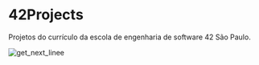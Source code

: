 # 42Projects
Projetos do currículo da escola de engenharia de software 42 São Paulo.

 
![get_next_linee](https://user-images.githubusercontent.com/18141491/211854924-9df914a0-563d-4043-9ef1-a96fd914770b.png)
 

